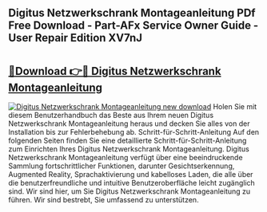 ## Digitus Netzwerkschrank Montageanleitung PDf Free Download - Part-AFx Service Owner Guide - User Repair Edition XV7nJ

# <h2><a href="http://df7atd.blite.top/?on=Digitus+Netzwerkschrank+Montageanleitung">🔗Download 👉🔴 Digitus Netzwerkschrank Montageanleitung</a></h2>

[![Digitus Netzwerkschrank Montageanleitung new download](https://i.imgur.com/lujVjoI.png)](http://df7atd.blite.top/?on=Digitus+Netzwerkschrank+Montageanleitung)
Holen Sie mit diesem Benutzerhandbuch das Beste aus Ihrem neuen Digitus Netzwerkschrank Montageanleitung heraus und decken Sie alles von der Installation bis zur Fehlerbehebung ab. Schritt-für-Schritt-Anleitung Auf den folgenden Seiten finden Sie eine detaillierte Schritt-für-Schritt-Anleitung zum Einrichten Ihres Digitus Netzwerkschrank Montageanleitung. Digitus Netzwerkschrank Montageanleitung verfügt über eine beeindruckende Sammlung fortschrittlicher Funktionen, darunter Gesichtserkennung, Augmented Reality, Sprachaktivierung und kabelloses Laden, die alle über die benutzerfreundliche und intuitive Benutzeroberfläche leicht zugänglich sind. Wir sind hier, um Sie Digitus Netzwerkschrank Montageanleitung zu führen. Wir sind bestrebt, Sie umfassend zu unterstützen.
